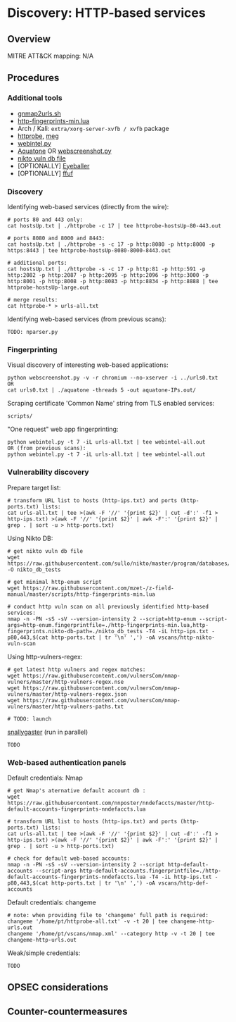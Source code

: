 
# Discovery: HTTP-based services

## Overview

MITRE ATT&CK mapping: N/A

## Procedures

### Additional tools

 - [gnmap2urls.sh](scripts/gnmap2urls.sh)
 - [http-fingerprints-min.lua](scripts/http-fingerprints-min.lua)
 - Arch / Kali: `extra/xorg-server-xvfb / xvfb` package
 - [httprobe](https://github.com/tomnomnom/httprobe/releases/latest), [meg](https://github.com/tomnomnom/meg)
 - [webintel.py](https://github.com/danamodio/webintel)
 - [Aquatone](https://github.com/michenriksen/aquatone/releases/latest) OR [webscreenshot.py](https://github.com/maaaaz/webscreenshot)
 - [nikto vuln db file](https://raw.githubusercontent.com/sullo/nikto/master/program/databases/db_tests)
 - [OPTIONALLY] [Eyeballer](https://github.com/bishopfox/eyeballer)
 - [OPTIONALLY] [ffuf](https://github.com/ffuf/ffuf)

### Discovery

Identifying web-based services (directly from the wire):

```
# ports 80 and 443 only:
cat hostsUp.txt | ./httprobe -c 17 | tee httprobe-hostsUp-80-443.out

# ports 8080 and 8000 and 8443:
cat hostsUp.txt | ./httprobe -s -c 17 -p http:8080 -p http:8000 -p https:8443 | tee httprobe-hostsUp-8080-8000-8443.out

# additional ports:
cat hostsUp.txt | ./httprobe -s -c 17 -p http:81 -p http:591 -p http:2082 -p http:2087 -p http:2095 -p http:2096 -p http:3000 -p http:8001 -p http:8008 -p http:8083 -p http:8834 -p http:8888 | tee httprobe-hostsUp-large.out

# merge results:
cat httprobe-* > urls-all.txt
```

Identifying web-based services (from previous scans):

```
TODO: nparser.py
```

### Fingerprinting

Visual discovery of interesting web-based applications:

```
python webscreenshot.py -v -r chromium --no-xserver -i ../urls0.txt
OR
cat urls0.txt | ./aquatone -threads 5 -out aquatone-IPs.out/
```

Scraping certificate 'Common Name' string from TLS enabled services:

```
scripts/
```

"One request" web app fingerprinting:

    python webintel.py -t 7 -iL urls-all.txt | tee webintel-all.out
    OR (from previous scans):
    python webintel.py -t 7 -iL urls-all.txt | tee webintel-all.out

### Vulnerability discovery

Prepare target list:

    # transform URL list to hosts (http-ips.txt) and ports (http-ports.txt) lists:
    cat urls-all.txt | tee >(awk -F '//' '{print $2}' | cut -d':' -f1 > http-ips.txt) >(awk -F '//' '{print $2}' | awk -F':' '{print $2}' | grep . | sort -u > http-ports.txt)

Using Nikto DB:

    # get nikto vuln db file
    wget https://raw.githubusercontent.com/sullo/nikto/master/program/databases/db_tests -O nikto_db_tests

    # get minimal http-enum script
    wget https://raw.githubusercontent.com/mzet-/z-field-manual/master/scripts/http-fingerprints-min.lua

    # conduct http vuln scan on all previously identified http-based services:
    nmap -n -PN -sS -sV --version-intensity 2 --script=http-enum --script-args=http-enum.fingerprintfile=./http-fingerprints-min.lua,http-fingerprints.nikto-db-path=./nikto_db_tests -T4 -iL http-ips.txt -p80,443,$(cat http-ports.txt | tr '\n' ',') -oA vscans/http-nikto-vuln-scan

Using http-vulners-regex:

```
# get latest http vulners and regex matches:
wget https://raw.githubusercontent.com/vulnersCom/nmap-vulners/master/http-vulners-regex.nse
wget https://raw.githubusercontent.com/vulnersCom/nmap-vulners/master/http-vulners-regex.json
wget https://raw.githubusercontent.com/vulnersCom/nmap-vulners/master/http-vulners-paths.txt

# TODO: launch
```


[snallygaster](https://github.com/hannob/snallygaster) (run in parallel)

```
TODO
```

### Web-based authentication panels

Default credentials: Nmap

```
# get Nmap's aternative default account db :
wget https://raw.githubusercontent.com/nnposter/nndefaccts/master/http-default-accounts-fingerprints-nndefaccts.lua

# transform URL list to hosts (http-ips.txt) and ports (http-ports.txt) lists:
cat urls-all.txt | tee >(awk -F '//' '{print $2}' | cut -d':' -f1 > http-ips.txt) >(awk -F '//' '{print $2}' | awk -F':' '{print $2}' | grep . | sort -u > http-ports.txt)

# check for default web-based accounts:
nmap -n -PN -sS -sV --version-intensity 2 --script http-default-accounts --script-args http-default-accounts.fingerprintfile=./http-default-accounts-fingerprints-nndefaccts.lua -T4 -iL http-ips.txt -p80,443,$(cat http-ports.txt | tr '\n' ',') -oA vscans/http-def-accounts
```

Default credentials: changeme

```
# note: when providing file to 'changeme' full path is required:
changeme '/home/pt/httprobe-all.txt' -v -t 20 | tee changeme-http-urls.out
changeme '/home/pt/vscans/nmap.xml' --category http -v -t 20 | tee changeme-http-urls.out
```

Weak/simple credentials:

```
TODO
```

## OPSEC considerations

## Counter-countermeasures
